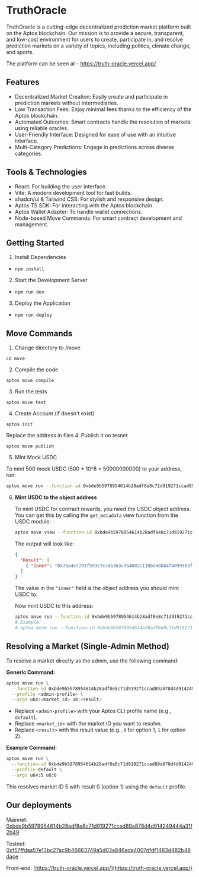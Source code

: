 # TruthOracle
TruthOracle is a cutting-edge decentralized prediction market platform built on the Aptos blockchain. Our mission is to provide a secure, transparent, and low-cost environment for users to create, participate in, and resolve prediction markets on a variety of topics, including politics, climate change, and sports.

The platform can be seen at - https://truth-oracle.vercel.app/

## Features
- Decentralized Market Creation: Easily create and participate in prediction markets without intermediaries.
- Low Transaction Fees: Enjoy minimal fees thanks to the efficiency of the Aptos blockchain.
- Automated Outcomes: Smart contracts handle the resolution of markets using reliable oracles.
- User-Friendly Interface: Designed for ease of use with an intuitive interface.
- Multi-Category Predictions: Engage in predictions across diverse categories.

## Tools & Technologies
- React: For building the user interface.
- Vite: A modern development tool for fast builds.
- shadcn/ui & Tailwind CSS: For stylish and responsive design.
- Aptos TS SDK: For interacting with the Aptos blockchain.
- Aptos Wallet Adapter: To handle wallet connections.
- Node-based Move Commands: For smart contract development and management.

## Getting Started
1. Install Dependencies

- `npm install`

2. Start the Development Server
- `npm run dev`
3. Deploy the Application

- `npm run deploy`

## Move Commands
1. Change directory to /move
```
cd move
```
2. Compile the code
```
aptos move compile
```
3. Run the tests
```
aptos move test
```
4. Create Account (if doesn't exist)
```
aptos init
```
Replace the address in files
4. Publish it on tesnet
```
aptos move publish
```

5. Mint Mock USDC

To mint 500 mock USDC (500 * 10^8 = 50000000000) to your address, run:
```sh
aptos move run --function-id 0xbde9b5978954614b28adf8e8c71d919271ccad89a878d4d914249444a31f2b49::usdc::mint --profile default --args address:0xbde9b5978954614b28adf8e8c71d919271ccad89a878d4d914249444a31f2b49 u64:100000000000
```

6. **Mint USDC to the object address**

   To mint USDC for contract rewards, you need the USDC object address. You can get this by calling the `get_metadata` view function from the USDC module:

   ```sh
   aptos move view --function-id 0xbde9b5978954614b28adf8e8c71d919271ccad89a878d4d914249444a31f2b49::usdc::get_metadata
   ```

   The output will look like:
   ```json
   {
     "Result": [
       { "inner": "0x70a4e7793f9d3e7cc45363c9b4682c118bd40b04f4899363f5221ba2e4e91176" }
     ]
   }
   ```
   The value in the `"inner"` field is the object address you should mint USDC to.

   Now mint USDC to this address:
   ```sh
   aptos move run --function-id 0xbde9b5978954614b28adf8e8c71d919271ccad89a878d4d914249444a31f2b49::usdc::mint --profile default --args address:<OBJECT_ADDRESS> u64:100000000000
   # Example:
   # aptos move run --function-id 0xbde9b5978954614b28adf8e8c71d919271ccad89a878d4d914249444a31f2b49::usdc::mint --profile default --args address:0x70a4e7793f9d3e7cc45363c9b4682c118bd40b04f4899363f5221ba2e4e91176 u64:100000000000
   ```

## Resolving a Market (Single-Admin Method)

To resolve a market directly as the admin, use the following command:

**Generic Command:**
```sh
aptos move run \
  --function-id 0xbde9b5978954614b28adf8e8c71d919271ccad89a878d4d914249444a31f2b49::truthoracle::record_result \
  --profile <admin-profile> \
  --args u64:<market_id> u8:<result>
```
- Replace `<admin-profile>` with your Aptos CLI profile name (e.g., `default`).
- Replace `<market_id>` with the market ID you want to resolve.
- Replace `<result>` with the result value (e.g., `0` for option 1, `1` for option 2).

**Example Command:**
```sh
aptos move run \
  --function-id 0xbde9b5978954614b28adf8e8c71d919271ccad89a878d4d914249444a31f2b49::truthoracle::record_result \
  --profile default \
  --args u64:5 u8:0
```
This resolves market ID 5 with result 0 (option 1) using the `default` profile.

## Our deployments

Mainnet: [0xbde9b5978954614b28adf8e8c71d919271ccad89a878d4d914249444a31f2b49](https://explorer.aptoslabs.com/account/0xbde9b5978954614b28adf8e8c71d919271ccad89a878d4d914249444a31f2b49?network=mainnet)

Testnet: [0xf57ffdaa57e13bc27ac9b46663749a5d03a846ada4007dfdf1483d482b48dace](https://explorer.aptoslabs.com/account/0xf57ffdaa57e13bc27ac9b46663749a5d03a846ada4007dfdf1483d482b48dace?network=testnet)

Front-end: [https://truth-oracle.vercel.app/](https://truth-oracle.vercel.app/)
